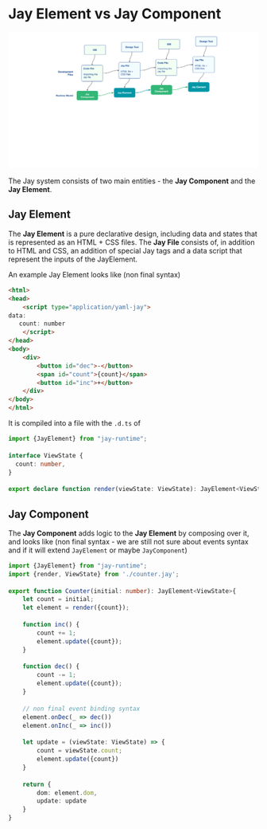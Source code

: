 Jay Element vs Jay Component
===

![Overview](02%20-%20Jay%20Element%20vs%20Component.png "Jay Element vs Component")
                                                                         
The Jay system consists of two main entities - the **Jay Component** and the **Jay Element**.

Jay Element
-

The **Jay Element** is a pure declarative design, including data and states that is represented as an HTML + CSS files.
The **Jay File** consists of, in addition to HTML and CSS, an addition of special Jay tags and a data script
that represent the inputs of the JayElement. 

An example Jay Element looks like (non final syntax) 

```html
<html>
<head>
    <script type="application/yaml-jay">
data:
   count: number
    </script>
</head>
<body>
    <div>
        <button id="dec">-</button>
        <span id="count">{count}</span>
        <button id="inc">+</button>
    </div>
</body>
</html>
```

It is compiled into a file with the `.d.ts` of

```typescript
import {JayElement} from "jay-runtime";

interface ViewState {
  count: number,
}

export declare function render(viewState: ViewState): JayElement<ViewState>
```

Jay Component
---

The **Jay Component** adds logic to the **Jay Element** by composing over it, and looks like
(non final syntax - we are still not sure about events syntax and if it will extend `JayElement` or maybe `JayComponent`)

```typescript
import {JayElement} from "jay-runtime";
import {render, ViewState} from './counter.jay';

export function Counter(initial: number): JayElement<ViewState>{
    let count = initial;
    let element = render({count});

    function inc() {
        count += 1;
        element.update({count});
    }

    function dec() {
        count -= 1;
        element.update({count});
    }

    // non final event binding syntax
    element.onDec(_ => dec())
    element.onInc(_ => inc())

    let update = (viewState: ViewState) => {
        count = viewState.count;
        element.update({count})
    }

    return {
        dom: element.dom,
        update: update
    }
}
```


